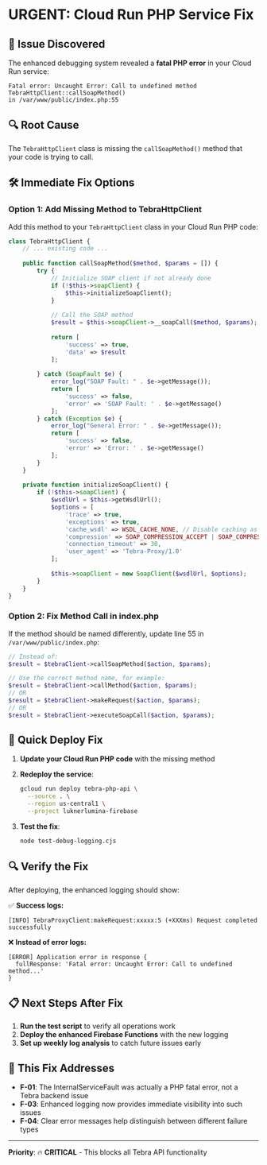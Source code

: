 # URGENT: Cloud Run PHP Service Fix

## 🚨 Issue Discovered

The enhanced debugging system revealed a **fatal PHP error** in your Cloud Run service:

```
Fatal error: Uncaught Error: Call to undefined method TebraHttpClient::callSoapMethod() 
in /var/www/public/index.php:55
```

## 🔍 Root Cause

The `TebraHttpClient` class is missing the `callSoapMethod()` method that your code is trying to call.

## 🛠️ Immediate Fix Options

### Option 1: Add Missing Method to TebraHttpClient

Add this method to your `TebraHttpClient` class in your Cloud Run PHP code:

```php
class TebraHttpClient {
    // ... existing code ...
    
    public function callSoapMethod($method, $params = []) {
        try {
            // Initialize SOAP client if not already done
            if (!$this->soapClient) {
                $this->initializeSoapClient();
            }
            
            // Call the SOAP method
            $result = $this->soapClient->__soapCall($method, $params);
            
            return [
                'success' => true,
                'data' => $result
            ];
            
        } catch (SoapFault $e) {
            error_log("SOAP Fault: " . $e->getMessage());
            return [
                'success' => false,
                'error' => 'SOAP Fault: ' . $e->getMessage()
            ];
        } catch (Exception $e) {
            error_log("General Error: " . $e->getMessage());
            return [
                'success' => false,
                'error' => 'Error: ' . $e->getMessage()
            ];
        }
    }
    
    private function initializeSoapClient() {
        if (!$this->soapClient) {
            $wsdlUrl = $this->getWsdlUrl();
            $options = [
                'trace' => true,
                'exceptions' => true,
                'cache_wsdl' => WSDL_CACHE_NONE, // Disable caching as mentioned in your fixes
                'compression' => SOAP_COMPRESSION_ACCEPT | SOAP_COMPRESSION_GZIP,
                'connection_timeout' => 30,
                'user_agent' => 'Tebra-Proxy/1.0'
            ];
            
            $this->soapClient = new SoapClient($wsdlUrl, $options);
        }
    }
}
```

### Option 2: Fix Method Call in index.php

If the method should be named differently, update line 55 in `/var/www/public/index.php`:

```php
// Instead of:
$result = $tebraClient->callSoapMethod($action, $params);

// Use the correct method name, for example:
$result = $tebraClient->callMethod($action, $params);
// OR
$result = $tebraClient->makeRequest($action, $params);
// OR
$result = $tebraClient->executeSoapCall($action, $params);
```

## 🚀 Quick Deploy Fix

1. **Update your Cloud Run PHP code** with the missing method
2. **Redeploy the service**:
   ```bash
   gcloud run deploy tebra-php-api \
     --source . \
     --region us-central1 \
     --project luknerlumina-firebase
   ```

3. **Test the fix**:
   ```bash
   node test-debug-logging.cjs
   ```

## 🔍 Verify the Fix

After deploying, the enhanced logging should show:

✅ **Success logs:**
```
[INFO] TebraProxyClient:makeRequest:xxxxx:5 (+XXXms) Request completed successfully
```

❌ **Instead of error logs:**
```
[ERROR] Application error in response { 
  fullResponse: 'Fatal error: Uncaught Error: Call to undefined method...'
}
```

## 📋 Next Steps After Fix

1. **Run the test script** to verify all operations work
2. **Deploy the enhanced Firebase Functions** with the new logging
3. **Set up weekly log analysis** to catch future issues early

## 🎯 This Fix Addresses

- **F-01**: The InternalServiceFault was actually a PHP fatal error, not a Tebra backend issue
- **F-03**: Enhanced logging now provides immediate visibility into such issues
- **F-04**: Clear error messages help distinguish between different failure types

---

**Priority**: 🔥 **CRITICAL** - This blocks all Tebra API functionality 